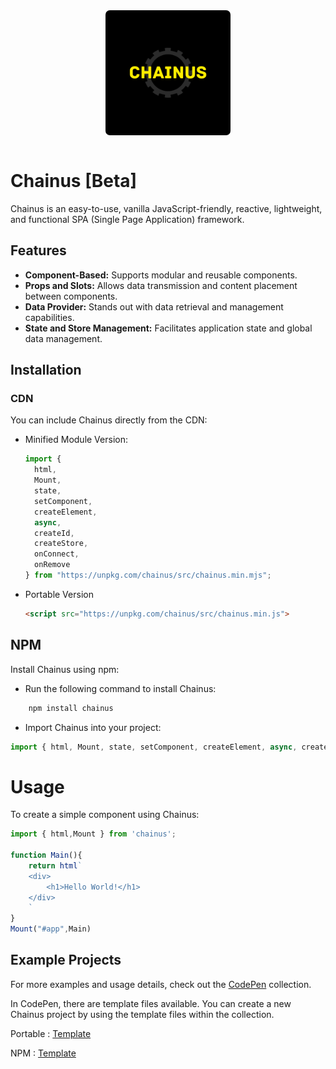 <div style="display:flex;justify-content:center;align-items:center;width:100%;">
<img style="border-radius:7px" width="200px" height="200px" src="./Logo.png">
</div>
<br>

# Chainus [Beta]

Chainus is an easy-to-use, vanilla JavaScript-friendly, reactive, lightweight, and functional SPA (Single Page Application) framework.

## Features

- **Component-Based:** Supports modular and reusable components.
- **Props and Slots:** Allows data transmission and content placement between components.
- **Data Provider:** Stands out with data retrieval and management capabilities.
- **State and Store Management:** Facilitates application state and global data management.

## Installation

### CDN

You can include Chainus directly from the CDN:

- Minified Module Version:
    ```js
    import {
      html,
      Mount,
      state,
      setComponent,
      createElement,
      async,
      createId,
      createStore,
      onConnect,
      onRemove
    } from "https://unpkg.com/chainus/src/chainus.min.mjs";
    ```

- Portable Version

    ```html
    <script src="https://unpkg.com/chainus/src/chainus.min.js">
    ```

## NPM

Install Chainus using npm:
- Run the following command to install Chainus:<br>
```bash 
    npm install chainus
```

- Import Chainus into your project:

```js
import { html, Mount, state, setComponent, createElement, async, createId, createStore, onConnect, onRemove } from 'chainus';
```

# Usage

To create a simple component using Chainus:

```js
import { html,Mount } from 'chainus';

function Main(){
    return html`
    <div>
        <h1>Hello World!</h1>
    </div>
    `
}
Mount("#app",Main)
```

## Example Projects

For more examples and usage details, check out the <a href="https://codepen.io/collection/OLzyqk">CodePen</a> collection.

In CodePen, there are template files available. You can create a new Chainus project by using the template files within the collection.

Portable : <a href="https://codepen.io/pen?template=YzBREpp">Template</a>

NPM : <a href="https://codepen.io/pen?template=dyaQepJ">Template</a>